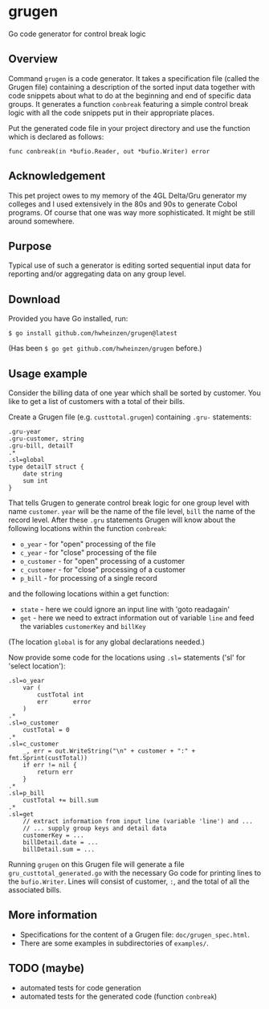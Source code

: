 # grugen
Go code generator for control break logic


## Overview
Command `grugen` is a code generator. It takes a specification file (called the Grugen file) containing a description of the sorted input data together with code snippets about what to do at the beginning and end of specific data groups. It generates a function `conbreak` featuring a simple control break logic with all the code snippets put in their appropriate places.

Put the generated code file in your project directory and use the function which is declared as follows:

`func conbreak(in *bufio.Reader, out *bufio.Writer) error`


## Acknowledgement
This pet project owes to my memory of the 4GL Delta/Gru generator my colleges and I used extensively in the 80s and 90s to generate Cobol programs. Of course that one was way more sophisticated. It might be still around somewhere.


## Purpose
Typical use of such a generator is editing sorted sequential input data for reporting and/or aggregating data on any group level.


## Download
Provided you have Go installed, run:

`$ go install github.com/hwheinzen/grugen@latest`

(Has been `$ go get github.com/hwheinzen/grugen` before.)


## Usage example
Consider the billing data of one year which shall be sorted by customer.
You like to get a list of customers with a total of their bills.

Create a Grugen file (e.g. `custtotal.grugen`) containing `.gru-` statements:
```
.gru-year
.gru-customer, string
.gru-bill, detailT
.*
.sl=global
type detailT struct {
	date string
	sum int
}
```

That tells Grugen to generate control break logic for one group level
with name `customer`. `year` will be the name of the file level,
`bill` the name of the record level.
After these `.gru` statements Grugen will know about the following
locations within the function `conbreak`:
- `o_year`	- for "open" processing of the file
- `c_year`	- for "close" processing of the file
- `o_customer`	- for "open" processing of a customer
- `c_customer`	- for "close" processing of a customer
- `p_bill`	- for processing of a single record

and the following locations within a get function: 
- `state`	- here we could ignore an input line with 'goto readagain'
- `get`		- here we need to extract information out of variable `line` and feed the variables `customerKey` and `billKey`

(The location `global` is for any global declarations needed.)

Now provide some code for the locations using `.sl=` statements
('sl' for 'select location'):
```
.sl=o_year
	var (
		custTotal int
		err       error
	)
.*
.sl=o_customer
	custTotal = 0
.*
.sl=c_customer
	_, err = out.WriteString("\n" + customer + ":" + fmt.Sprint(custTotal))
	if err != nil {
		return err
	}
.*
.sl=p_bill
	custTotal += bill.sum
.*
.sl=get
	// extract information from input line (variable 'line') and ...
	// ... supply group keys and detail data
	customerKey = ...
	billDetail.date = ...
	billDetail.sum = ...
```
Running `grugen` on this Grugen file will generate a file `gru_custtotal_generated.go` with
the necessary Go code for printing lines to the `bufio.Writer`. Lines
will consist of customer, `:`, and the total of all the associated bills.


## More information
- Specifications for the content of a Grugen file: `doc/grugen_spec.html`.
- There are some examples in subdirectories of `examples/`.


## TODO (maybe)
- automated tests for code generation
- automated tests for the generated code (function `conbreak`)

